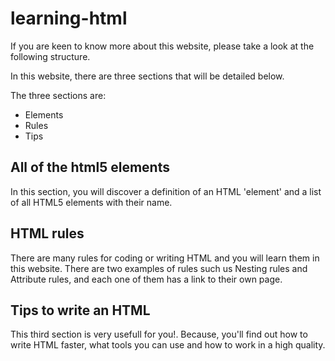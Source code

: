 # learning-html

If you are keen to know more about this website, please take a look at the following structure.

In this website, there are three sections that will be detailed below.

The three sections are:

- Elements
- Rules
- Tips

## All of the html5 elements

In this section, you will discover a definition of an HTML 'element' and a list of all HTML5 elements with their name.

## HTML rules

There are many rules for coding or writing HTML and you will learn them in this website. There are two examples of rules such us Nesting rules and Attribute rules, and each one of them has a link to their own page.

## Tips to write an HTML

This third section is very usefull for you!. Because, you'll find out how to write HTML faster, what tools you can use and how to work in a high quality.
